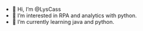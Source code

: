 - 👋 Hi, I’m @LysCass
- 👀 I’m interested in RPA and analytics with python.
- 🌱 I’m currently learning java and python.



<!---
LysCass/LysCass is a ✨ special ✨ repository because its `README.md` (this file) appears on your GitHub profile.
You can click the Preview link to take a look at your changes.
--->
